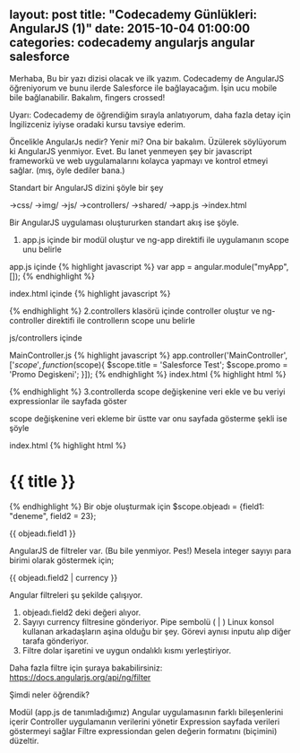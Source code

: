 layout: post
title:  "Codecademy Günlükleri: AngularJS (1)"
date:   2015-10-04 01:00:00
categories: codecademy angularjs angular salesforce
---
Merhaba,
Bu bir yazı dizisi olacak ve ilk yazım. Codecademy de AngularJS öğreniyorum ve bunu ilerde Salesforce ile bağlayacağım. İşin ucu mobile bile bağlanabilir. Bakalım, fingers crossed! 

Uyarı: Codecademy de öğrendiğim sırayla anlatıyorum, daha fazla detay için İngilizceniz iyiyse oradaki kursu tavsiye ederim.

Öncelikle AngularJs nedir? Yenir mi? Ona bir bakalım. Üzülerek söylüyorum ki AngularJS yenmiyor. Evet. Bu lanet yenmeyen şey bir javascript frameworkü ve web uygulamalarını kolayca yapmayı ve kontrol etmeyi sağlar. (mış, öyle dediler bana.)

Standart bir AngularJS dizini şöyle bir şey

->css/
->img/
->js/
  ->controllers/
  ->shared/
  ->app.js
->index.html

Bir AngularJS uygulaması oluştururken standart akış ise şöyle.

1. app.js içinde bir modül oluştur ve ng-app direktifi ile uygulamanın scope unu belirle

app.js içinde 
{% highlight javascript %}
var app = angular.module("myApp", []);
{% endhighlight %}

index.html içinde
{% highlight javascript %}
<body ng-app="myApp"></body>
{% endhighlight %}
2.controllers klasörü içinde controller oluştur ve ng-controller direktifi ile controllerın scope unu belirle

js/controllers içinde

MainController.js
{% highlight javascript %}
app.controller('MainController', ['$scope', function($scope){
  $scope.title = 'Salesforce Test';
  $scope.promo = 'Promo Degiskeni';
}]);
{% endhighlight %}
index.html
{% highlight html %}
<div class="main" ng-controller="MainController">
</div> <!-- main -->
{% endhighlight %}
3.controllerda scope değişkenine veri ekle ve bu veriyi expressionlar ile sayfada göster

scope değişkenine veri ekleme bir üstte var onu sayfada gösterme şekli ise şöyle

index.html
{% highlight html %}
<h1>{{ title }}</h1> <!-- bu Salesforce Test  yazacak sayfaya--> 
{% endhighlight %}
Bir obje oluşturmak için $scope.objeadı = {field1: "deneme", field2 = 23};

{{ objeadı.field1 }} <!-- bu deneme yazısını gösteriyor -->

AngularJS de filtreler var. (Bu bile yenmiyor. Pes!) Mesela integer sayıyı para birimi olarak göstermek için;

{{ objeadı.field2 | currency }}

Angular filtreleri şu şekilde çalışıyor.

1. objeadı.field2 deki değeri alıyor.
2. Sayıyı currency filtresine gönderiyor. Pipe sembolü ( | ) Linux konsol kullanan arkadaşların aşina olduğu bir şey. Görevi aynısı inputu alıp diğer tarafa gönderiyor.
3. Filtre dolar işaretini ve uygun ondalıklı kısmı yerleştiriyor.

Daha fazla filtre için şuraya bakabilirsiniz: https://docs.angularjs.org/api/ng/filter

Şimdi neler öğrendik?

Modül (app.js de tanımladığımız) Angular uygulamasının farklı bileşenlerini içerir
Controller uygulamanın verilerini yönetir
Expression sayfada verileri göstermeyi sağlar
Filtre expressiondan gelen değerin formatını (biçimini) düzeltir.
